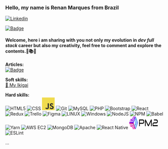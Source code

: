 ### Hello, my name is Renan Marques from Brazil

<a href="https://www.linkedin.com/in/renan-marques-dev/"><img src="https://image.flaticon.com/icons/png/512/174/174857.png" alt="Linkedin" title="Linkedin" width="40" height="40"/></a></br>

<a href="https://www.linkedin.com/in/renan-marques-dev/">
  
![Badge](https://img.shields.io/static/v1?labelColor=blue&label&message=Linkedin&color=blue&style=for-the-badge&logo=Linkedin)
</a>

#### **Welcome**, here i am sharing with you not only my evolution in ***dev full stack*** career but also my creativity, feel free to comment and explore the contents.🎯📚🚀

**Articles:**
<br/>
<a href="https://renan04-marques.medium.com/">
![Badge](https://img.shields.io/static/v1?labelColor=black&label&message=Medium&color=black&style=flat-square&logo=Medium)<a/>  

**Soft skills:**
<br/>
<a href="https://www.linkedin.com/in/renan-marques-615882a4/detail/overlay-view/urn:li:fsd_profileTreasuryMedia:(ACoAABYyuPEBTDGZ0MPyc0np-g6KNgFZnrkuerg,1605004681721)/?lipi=urn%3Ali%3Apage%3Ad_flagship3_profile_view_base%3BwjXIcLTPSpWmODfvWkpPeA%3D%3D&licu=urn%3Ali%3Acontrol%3Ad_flagship3_profile_view_base-featured_item_detail_view" color="green">🔗 My Ikigai</a>

**Hard skills:**
</br><img src="https://www.flaticon.com/svg/static/icons/svg/226/226269.svg" alt="HTML5" title="HTML5" width="40" height="40"/> 
<img src="https://www.flaticon.com/svg/static/icons/svg/732/732190.svg" alt="CSS" title="CSS" width="40" height="40"/>
<img src="https://raw.githubusercontent.com/voodootikigod/logo.js/master/js.png" alt="JS" title="JavaScript" width="40" height="40"/>
<img src="https://upload.wikimedia.org/wikipedia/commons/thumb/3/3f/Git_icon.svg/1024px-Git_icon.svg.png" alt="Git" title="Git" width="40" height="40"/>
<img src="https://soltveit.org/wp-content/uploads/2014/02/mysql-database-logo-web.png" alt="MySQL" title="MySQL" width="40" height="40"/>
<img src="http://seeklogo.com/images/P/php-logo-ADE513E748-seeklogo.com.png" alt="PHP" title="PHP" width="40" height="40"/>
<img src="https://sdtimes.com/wp-content/uploads/2018/01/bootstrap-stack.png" alt="Bootstrap" title="Bootstrap" width="40" height="40"/>
<img src="https://cdn.freebiesupply.com/logos/large/2x/react-1-logo-svg-vector.svg" alt="React" title="React" width="40" height="40"/>
<img src="https://raw.githubusercontent.com/reduxjs/redux/master/logo/logo.png" alt="Redux" title="Redux" width="40" height="40"/>
<img src="https://a.trellocdn.com/prgb/dist/images/ios/apple-touch-icon-precomposed.8de2074e8a785dd5d498.png" alt="Trello" title="Trello" width="40" height="40"/>
<img src="https://static.figma.com/app/icon/1/favicon.png" alt="Figma" title="Figma" width="40" height="40"/>
<img src="https://www.flaticon.com/svg/static/icons/svg/226/226772.svg" alt="LINUX" title="LINUX" width="40" height="40"/>
<img src="https://seeklogo.com/images/W/windows-10-icon-logo-5BC5C69712-seeklogo.com.png" alt="Windows" title="Windows" width="40" height="40"/>
<img src="https://cdn.freebiesupply.com/logos/large/2x/nodejs-icon-logo-png-transparent.png" alt="NodeJS" title="NodeJS" width="40" height="40"/>
<img src="https://www.logolynx.com/images/logolynx/7f/7fb976a537620fed310872d533cd161c.png" alt="NPM" title="NPM" width="40" height="40"/>
<img src="https://d33wubrfki0l68.cloudfront.net/7a197cfe44548cc1a3f581152af70a3051e11671/78df8/img/babel.svg" alt="Babel" title="Babel" width="50" height="50"/>
<img src="https://i0.wp.com/sempreupdate.com.br/wp-content/uploads/2018/09/como-instalar-o-yarn-um-gerenciador-de-pacotes-npm-instale-agora-no-ubuntu-debian-e-fedora.png?fit=800%2C358&ssl=1" alt="Yarn" title="Yarn" width="80" height="40"/>
<img src="https://cdn.freebiesupply.com/logos/large/2x/aws-ec2-logo-png-transparent.png" alt="AWS EC2" title="AWS EC2" width="40" height="40"/>
<img src="http://static.tumblr.com/lbtm3t2/8PAn0kziu/mongodb-logo.png" alt="MongoDB" title="MongoDB" width="40" height="40"/>
<img src="https://www.iconattitude.com/icons/open_icon_library/apps/png/256/apache.png" alt="Apache" title="Apache" width="40" height="40"/>
<img src="https://codebrahma.com/static/react-native-248cb156cf25bd359ef4705fb4306762.png" alt="React Native" title="React Native" width="40" height="40"/>
<img src="https://raw.githubusercontent.com/Unitech/pm2/master/pres/pm2-v4.png" alt="PM2" title="PM2" width="90" height="40"/>
<img src="https://cdn.freebiesupply.com/logos/thumbs/2x/eslint-1-logo.png" alt="ESLint" title="ESLint" width="45" height="40"/>

...

<!--
**Soft Skills:** - habilidades interpessoais
**Hard skills:** - habilidades tecnicas
<img src="https://upload-icon.s3.us-east-2.amazonaws.com/uploads/icons/png/20167174151551942641-512.png" alt="react" width="20" height="20"/> <img src="https://upload-icon.s3.us-east-2.amazonaws.com/uploads/icons/png/19108918321553750384-512.png" alt="react-native" width="20" height="20"/> <img src="https://cdn4.iconfinder.com/data/icons/logos-and-brands/512/233_Node_Js_logo-256.png" alt="nodejs" width="20" height="20"/> <img src="https://image.flaticon.com/icons/svg/919/919826.svg" alt="css3" width="20" height="20"/>  <img src="https://image.flaticon.com/icons/svg/919/919827.svg" alt="html5" width="20" height="20"/> <img src="https://image.flaticon.com/icons/svg/226/226777.svg" alt="java" width="20" height="20"/> <img src="https://cdn1.iconfinder.com/data/icons/development-2-yellow/60/30_-Javascript-_development_coding_programming_code-512.png" alt="javascript" width="20" height="20"/> <img src="https://image.flaticon.com/icons/png/512/919/919832.png" alt="typescript" width="20" height="20"/> <img src="https://image.flaticon.com/icons/svg/2772/2772128.svg" alt="sql" width="20" height="20"/> <img src="https://upload-icon.s3.us-east-2.amazonaws.com/uploads/icons/png/16876668881551942134-512.png" alt="postgresql" width="20" height="20"/> <img src="https://upload-icon.s3.us-east-2.amazonaws.com/uploads/icons/png/19681752361536207300-512.png" alt="bootstrap" width="20" height="20"/> <img src="https://cdn4.iconfinder.com/data/icons/logos-3/512/mongodb-2-256.png" alt="mongodb" width="70" height="20"/><img src="https://image.flaticon.com/icons/svg/919/919830.svg" alt="php" width="20" height="20"/>


**Re04nan/Re04nan** is a ✨ _special_ ✨ repository because its `README.md` (this file) appears on your GitHub profile.

Here are some ideas to get you started:

- 🔭 I’m currently working on ...
- 🌱 I’m currently learning ...
- 👯 I’m looking to collaborate on ...
- 🤔 I’m looking for help with ...
- 💬 Ask me about ...
- 📫 How to reach me: ...
- 😄 Pronouns: ...
- ⚡ Fun fact: ...
-->
